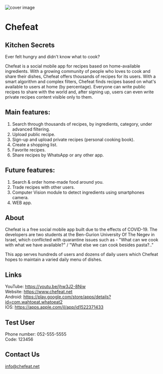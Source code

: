 ![cover image](https://scontent.ftlv5-1.fna.fbcdn.net/v/t1.0-9/120355330_1224718124571123_1961899178276228403_o.jpg?_nc_cat=110&ccb=2&_nc_sid=e3f864&_nc_ohc=-RmRItRpLWkAX9xBZzO&_nc_ht=scontent.ftlv5-1.fna&oh=4ad19aeeb5da1d248913d3eb3dd7c098&oe=5FDA396E)

# Chefeat
## Kitchen Secrets

Ever felt hungry and didn't know what to cook?

Chefeat is a social mobile app for recipes based on home-available ingredients. With a growing community of people who loves to cook and share their dishes, Chefeat offers thousands of recipes for its users. With a smart algorithm and complex filters, Chefeat finds recipes based on what's available to users at home (by percentage). Everyone can write public recipes to share with the world and, after signing up, users can even write private recipes content visible only to them.

## Main features:
1. Search through thousands of recipes, by ingredients, category, under advanced filtering.
2. Upload public recipe.
3. Sign-up and upload private recipes (personal cooking book).
4. Create a shopping list.
5. Favorite recipes.
6. Share recipes by WhatsApp or any other app.

## Future features:
1. Search & order home-made food around you.
2. Trade recipes with other users.
3. Computer Vision module to detect ingredients using smartphones camera.
4. WEB app.

## About
Chefeat is a free social mobile app built due to the effects of COVID-19.
The developers are two students at the Ben-Gurion University Of The Negev in Israel, which conflicted with quarantine issues such as - "What can we cook with what we have available?" / "What else we can cook besides pasta?.."

This app serves hundreds of users and dozens of daily users which Chefeat hopes to maintain a varied daily menu of dishes.

## Links
YouTube: https://youtu.be/jhw3J2-8Niw
<br />
Website: https://www.chefeat.net
<br />
Android: https://play.google.com/store/apps/details?id=com.wahtoeat.whatoeat2
<br />
IOS: https://apps.apple.com/il/app/id1522371433

## Test User
Phone number: 052-555-5555
<br />
Code: 123456

## Contact Us
info@chefeat.net
